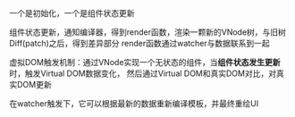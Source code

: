一个是初始化，一个是组件状态更新

组件状态更新，通知编译器，得到render函数，渲染一颗新的VNode树，与旧树Diff(patch)之后，得到差异部分
render函数通过watcher与数据联系到一起


虚拟DOM触发机制：通过VNode实现一个无状态的组件，当**组件状态发生更新**时，触发Virtual DOM数据变化，
     然后通过Virtual DOM和真实DOM对比，对真实DOM更新

在watcher触发下，它可以根据最新的数据重新编译模板，并最终重绘UI